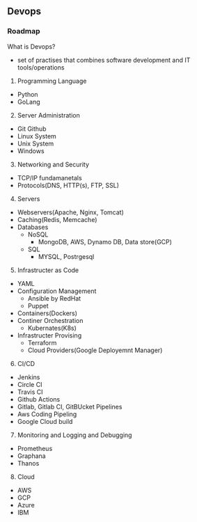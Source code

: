 ## Devops

### Roadmap

What is Devops?
- set of practises that combines software development and IT tools/operations

1. Programming Language
  - Python
  - GoLang

2. Server Administration
  - Git Github
  - Linux System
  - Unix System
  - Windows

3. Networking and Security
  - TCP/IP fundamanetals
  - Protocols(DNS, HTTP(s), FTP, SSL)

4. Servers
  - Webservers(Apache, Nginx, Tomcat)
  - Caching(Redis, Memcache)
  - Databases
    - NoSQL
      - MongoDB, AWS, Dynamo DB, Data store(GCP)
    - SQL
      - MYSQL, Postrgesql
  
5. Infrastructer as Code
  - YAML
  - Configuration Management
    - Ansible by RedHat
    - Puppet
  - Containers(Dockers)
  - Continer Orchestration
    - Kubernates(K8s)
  - Infrastructer Provising
    - Terraform
    - Cloud Providers(Google Deployemnt Manager)

6. CI/CD
  - Jenkins
  - Circle CI
  - Travis CI
  - Github Actions
  - Gitlab, Gitlab CI, GitBUcket Pipelines
  - Aws Coding Pipeling
  - Google Cloud build

7. Monitoring and Logging and Debugging
  - Prometheus
  - Graphana
  - Thanos

8. Cloud  
  - AWS
  - GCP
  - Azure
  - IBM
